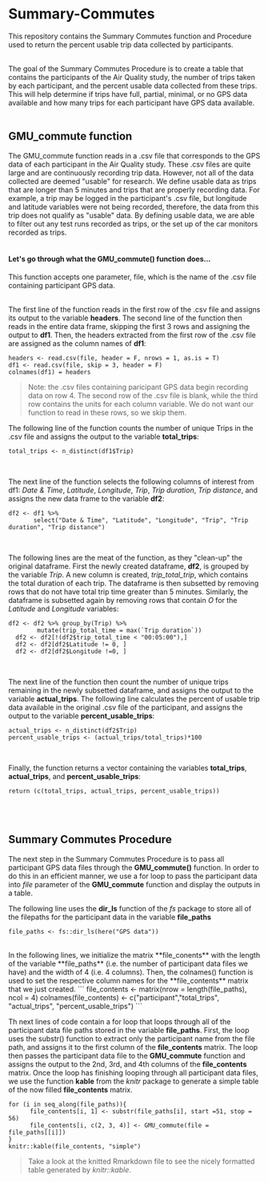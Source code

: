 # Summary-Commutes
This repository contains the Summary Commutes function and Procedure used to return the percent usable trip data collected by participants. <br /><br />


The goal of the Summary Commutes Procedure is to create a table that contains the participants of the Air Quality study, the number of trips taken by each participant, and the percent usable data collected from these trips. This will help determine if trips have full, partial, minimal, or no GPS data available and how many trips for each participant have GPS data available. <br /><br />


## GMU_commute function 
The GMU_commute function reads in a .csv file that corresponds to the GPS data of each participant in the Air Quality study. These .csv files are quite large and are continuously recording trip data. However, not all of the data collected are deemed "usable" for research. We define usable data as trips that are longer than 5 minutes and trips that are properly recording data. For example, a trip may be logged in the participant's .csv file, but longitude and latitude variables were not being recorded, therefore, the data from this trip does not qualify as "usable" data. By defining usable data, we are able to filter out any test runs recorded as trips, or the set up of the car monitors recorded as trips.<br /><br />

#### Let's go through what the GMU_commute() function does...

This function accepts one parameter, file, which is the name of the .csv file containing participant GPS data.<br /><br />

The first line of the function reads in the first row of the .csv file and assigns its output to the variable **headers**. The second line of the function then reads in the entire data frame, skipping the first 3 rows and assigning the output to **df1**. Then, the headers extracted from the first row of the .csv file are assigned as the column names of **df1**:  

```
headers <- read.csv(file, header = F, nrows = 1, as.is = T)
df1 <- read.csv(file, skip = 3, header = F)
colnames(df1) = headers 
```


> Note: the .csv files containing paricipant GPS data begin recording data on row 4. The second row of the .csv file is blank, while the third row contains the units for each column variable. We do not want our function to read in these rows, so we skip them. 

The following line of the function counts the number of unique Trips in the .csv file and assigns the output to the variable **total_trips**: 
```
total_trips <- n_distinct(df1$Trip)
```
<br />

The next line of the function selects the following columns of interest from df1: *Date & Time*, *Latitude*, *Longitude*, *Trip*, *Trip duration*, *Trip distance*, and assigns the new data frame to the variable **df2**: 
```
df2 <- df1 %>% 
       select("Date & Time", "Latitude", "Longitude", "Trip", "Trip duration", "Trip distance")
```
<br />

The following lines are the meat of the function, as they "clean-up" the original dataframe. First the newly created dataframe, **df2**, is grouped by the variable *Trip*. A new column is created, *trip_total_trip*, which contains the total duration of each trip. The dataframe is then subsetted by removing rows that do not have total trip time greater than 5 minutes. Similarly, the dataframe is subsetted again by removing rows that contain *O* for the *Latitude* and *Longitude* variables: 
```
df2 <- df2 %>% group_by(Trip) %>% 
        mutate(trip_total_time = max(`Trip duration`))
  df2 <- df2[!(df2$trip_total_time < "00:05:00"),] 
  df2 <- df2[df2$Latitude != 0, ] 
  df2 <- df2[df2$Longitude !=0, ]
```
<br /> 

The next line of the function then count the number of unique trips remaining in the newly subsetted dataframe, and assigns the output to the variable **actual_trips**. The following line calculates the percent of usable trip data available in the original .csv file of the participant, and assigns the output to the variable **percent_usable_trips**: 
```
actual_trips <- n_distinct(df2$Trip) 
percent_usable_trips <- (actual_trips/total_trips)*100
```
<br /> 

Finally, the function returns a vector containing the variables **total_trips**, **actual_trips**, and **percent_usable_trips**: 
```
return (c(total_trips, actual_trips, percent_usable_trips))
```
<br /><br />

## Summary Commutes Procedure 
The next step in the Summary Commutes Procedure is to pass all participant GPS data files through the **GMU_commute()** function. In order to do this in an efficient manner, we use a for loop to pass the participant data into *file* parameter of the **GMU_commute** function and display the outputs in a table. 
<br />  

The following line uses the **dir_ls** function of the *fs* package to store all of the filepaths for the participant data in the variable **file_paths** 
```
file_paths <- fs::dir_ls(here("GPS data"))
```
<br />  
In the following lines, we initialize the matrix **file_conents** with the length of the variable **file_paths** (i.e. the number of participant data files we have) and the width of 4 (i.e. 4 columns). Then, the colnames() function is used to set the respective column names for the **file_contents** matrix that we just created.  
```
file_contents <- matrix(nrow = length(file_paths), ncol = 4)
colnames(file_contents) <- c("participant","total_trips", "actual_trips", "percent_usable_trips")
```
<br />   

Th next lines of code contain a for loop that loops through all of the participant data file paths stored in the variable **file_paths**. First, the loop uses the substr() function to extract only the participant name from the file path, and assigns it to the first column of the **file_contents** matrix. The loop then passes the participant data file to the **GMU_commute** function and assigns the output to the 2nd, 3rd, and 4th columns of the **file_contents** matrix. Once the loop has finishing looping through all participant data files, we use the function **kable** from the *knitr* package to generate a simple table of the now filled **file_contents** matrix. 
```
for (i in seq_along(file_paths)){
      file_contents[i, 1] <- substr(file_paths[i], start =51, stop = 56)
      file_contents[i, c(2, 3, 4)] <- GMU_commute(file = file_paths[[i]])
}
knitr::kable(file_contents, "simple")
```
> Take a look at the knitted Rmarkdown file to see the nicely formatted table generated by *knitr::kable*.